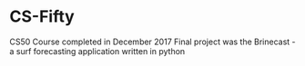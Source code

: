 # CS-Fifty
CS50 Course completed in December 2017 Final project was the Brinecast - a surf forecasting application written in python
